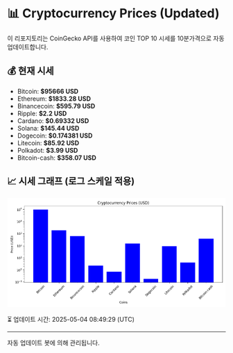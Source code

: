 
# 📊 Cryptocurrency Prices (Updated)

이 리포지토리는 CoinGecko API를 사용하여 코인 TOP 10 시세를 10분가격으로 자동 업데이트합니다.

## 💰 현재 시세
- Bitcoin: **$95666 USD**
- Ethereum: **$1833.28 USD**
- Binancecoin: **$595.79 USD**
- Ripple: **$2.2 USD**
- Cardano: **$0.69332 USD**
- Solana: **$145.44 USD**
- Dogecoin: **$0.174381 USD**
- Litecoin: **$85.92 USD**
- Polkadot: **$3.99 USD**
- Bitcoin-cash: **$358.07 USD**

## 📈 시세 그래프 (로그 스케일 적용)
![Crypto Prices](crypto_prices.png)

⏳ 업데이트 시간: 2025-05-04 08:49:29 (UTC)

---
자동 업데이트 봇에 의해 관리됩니다.
